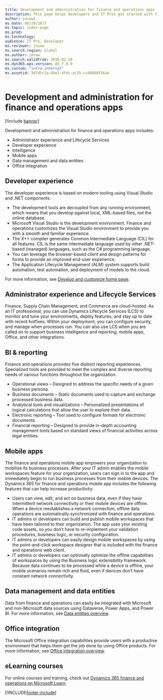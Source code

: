 ```yaml
---
title: Development and administration for finance and operations apps
description: This page helps developers and IT Pros get started with finance and operations.
author: josaw1
ms.date: 06/20/2017
ms.topic: index-page
ms.prod: 
ms.technology: 
audience: IT Pro, Developer
ms.reviewer: josaw
ms.search.region: Global
ms.author: josaw
ms.search.validFrom: 2016-02-28
ms.dyn365.ops.version: AX 7.0.0
ms.custom: "intro-internal"
ms.assetid: 3d7dfc2a-4be2-4fdc-ac35-cc96868f56ab
---
```


# Development and administration for finance and operations apps

[!include [banner](includes/banner.md)]



Development and administration for finance and operations apps includes:

- Administrator experience and Lifecycle Services
- Developer experience
- Intelligence
- Mobile apps
- Data management and data entities 
- Office integration

## Developer experience
The developer experience is based on modern tooling using Visual Studio and .NET components.
-	The development tools are decoupled from any running environment, which means that you develop against local, XML-based files, not the online database.
-	Microsoft Visual Studio is the development environment. Finance and operations customizes the Visual Studio environment to provide you with a smooth and familiar experience.
-	The X++ compiler generates Common Intermediate Language (CIL) for all features. CIL is the same intermediate language used by other .NET-based (managed) languages, such as the C# programming language.
-	You can leverage the browser-based client and design patterns for forms to provide an improved end-user experience.
-	The Application Lifecycle Management (ALM) system supports build automation, test automation, and deployment of models to the cloud.

For more information, see [Develop and customize home page](dev-tools/developer-home-page.md).

## Administrator experience and Lifecycle Services
Finance, Supply Chain Management, and Commerce are cloud-hosted. As an IT professional, you can use Dynamics Lifecycle Services (LCS) to monitor and tune your environments, deploy features, and stay up to date with recent hotfixes. Within your deployment, you can configure security, and manage when processes run. You can also use LCS when you are called on to support business intelligence and reporting, mobile apps, Office, and other integrations. 

## BI & reporting
Finance and operations provides five distinct reporting experiences. Specialized tools are provided to meet the complex and diverse reporting needs of various functions throughout the organization.
- Operational views – Designed to address the specific needs of a given business persona.
- Business documents – Static documents used to capture and exchange processed business data.
- Analytical tools and visualizations – Personalized presentations of logical calculations that allow the user to explore their data.
- Electronic reporting – Tool used to configure formats for electronic documents.
- Financial reporting – Designed to provide in-depth accounting management tools based on standard views of financial activities across legal entities.

## Mobile apps
The finance and operations mobile app empowers your organization to mobilize its business processes. After your IT admin enables the mobile workspaces feature for your organization, users can sign in to the app and immediately begin to run business processes from their mobile devices. The Dynamics 365 for finance and operations mobile app includes the following features that can help increase productivity:
+ Users can view, edit, and act on business data, even if they have intermittent network connectivity or their mobile devices are offline. When a device reestablishes a network connection, offline data operations are automatically synchronized with finance and operations. 
+ IT admins or developers can build and publish mobile workspaces that have been tailored to their organization. The app uses your existing code assets, so you don’t have to re-implement your validation procedures, business logic, or security configuration. 
+ IT admins or developers can easily design mobile workspaces by using the point-and-click workspace designer that is included with the finance and operations web client. 
+ IT admins or developers can optionally optimize the offline capabilities of workspaces by using the Business logic extensibility framework. Because data continues to be processed while a device is offline, your mobile scenarios remain rich and fluid, even if devices don’t have constant network connectivity. 

## Data management and data entities
Data from finance and operations can easily be integrated with Microsoft and non-Microsoft data sources using Dataverse, Power Apps, and Power BI. For more information, see [Data entities overview](data-entities/data-entities.md).

## Office integration
The Microsoft Office integration capabilities provide users with a productive environment that helps them get the job done by using Office products. For more information, see [Office integration overview](office-integration/office-integration.md).

## eLearning courses
For online courses and training, check out [Dynamics 365 finance and operations on Microsoft Learn](/learn/browse/?expanded=dynamics-365&products=dynamics-finance-operations&roles=administrator%2cdeveloper).


[!INCLUDE[footer-include](../../includes/footer-banner.md)]
